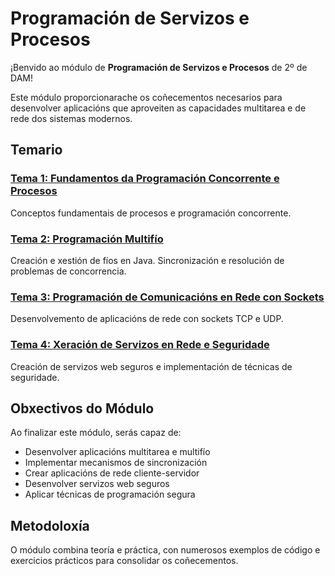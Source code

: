 # Programación de Servizos e Procesos

¡Benvido ao módulo de **Programación de Servizos e Procesos** de 2º de DAM!

Este módulo proporcionarache os coñecementos necesarios para desenvolver aplicacións que aproveiten as capacidades multitarea e de rede dos sistemas modernos.

## Temario

### [Tema 1: Fundamentos da Programación Concorrente e Procesos](./tema1-fundamentos/)
Conceptos fundamentais de procesos e programación concorrente.

### [Tema 2: Programación Multifío](./tema2-multifio/)
Creación e xestión de fíos en Java. Sincronización e resolución de problemas de concorrencia.

### [Tema 3: Programación de Comunicacións en Rede con Sockets](./tema3-comunicacions-rede/)
Desenvolvemento de aplicacións de rede con sockets TCP e UDP.

### [Tema 4: Xeración de Servizos en Rede e Seguridade](./tema4-servizos-seguridade/)
Creación de servizos web seguros e implementación de técnicas de seguridade.

## Obxectivos do Módulo

Ao finalizar este módulo, serás capaz de:

- Desenvolver aplicacións multitarea e multifío
- Implementar mecanismos de sincronización
- Crear aplicacións de rede cliente-servidor
- Desenvolver servizos web seguros
- Aplicar técnicas de programación segura

## Metodoloxía

O módulo combina teoría e práctica, con numerosos exemplos de código e exercicios prácticos para consolidar os coñecementos.